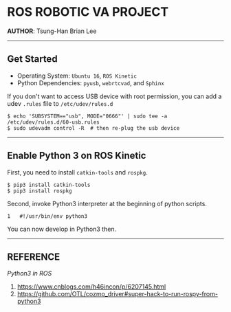# ROS ROBOTIC VA PROJECT
__AUTHOR__: Tsung-Han Brian Lee

---
## Get Started
* Operating System: `Ubuntu 16`, `ROS Kinetic`
* Python Dependencies: `pyusb`, `webrtcvad`, and `Sphinx`

If you don't want to access USB device with root permission, you can add a udev `.rules` file to `/etc/udev/rules.d`
```
$ echo 'SUBSYSTEM=="usb", MODE="0666"' | sudo tee -a /etc/udev/rules.d/60-usb.rules
$ sudo udevadm control -R  # then re-plug the usb device
```
---
## Enable Python 3 on ROS Kinetic
First, you need to install `catkin-tools` and `rospkg`.
```
$ pip3 install catkin-tools
$ pip3 install rospkg
```
Second, invoke Python3 interpreter at the beginning of python scripts.
```
1   #!/usr/bin/env python3
```
You can now develop in Python3 then.

---


## REFERENCE
_Python3 in ROS_
1. https://www.cnblogs.com/h46incon/p/6207145.html
2. https://github.com/OTL/cozmo_driver#super-hack-to-run-rospy-from-python3
